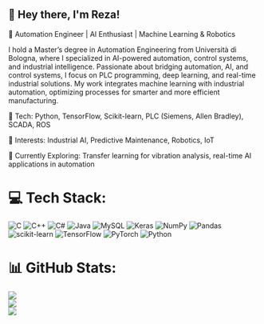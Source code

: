 ## 👋 Hey there, I'm Reza!
🚀 Automation Engineer | AI Enthusiast | Machine Learning & Robotics

I hold a Master’s degree in Automation Engineering from Università di Bologna, where I specialized in AI-powered automation, control systems, and industrial intelligence. Passionate about bridging automation, AI, and control systems, I focus on PLC programming, deep learning, and real-time industrial solutions. My work integrates machine learning with industrial automation, optimizing processes for smarter and more efficient manufacturing.

🔹 Tech: Python, TensorFlow, Scikit-learn, PLC (Siemens, Allen Bradley), SCADA, ROS

🔹 Interests: Industrial AI, Predictive Maintenance, Robotics, IoT

🔹 Currently Exploring: Transfer learning for vibration analysis, real-time AI applications in automation


# 💻 Tech Stack:
![C](https://img.shields.io/badge/c-%2300599C.svg?style=for-the-badge&logo=c&logoColor=white) ![C++](https://img.shields.io/badge/c++-%2300599C.svg?style=for-the-badge&logo=c%2B%2B&logoColor=white) ![C#](https://img.shields.io/badge/c%23-%23239120.svg?style=for-the-badge&logo=csharp&logoColor=white) ![Java](https://img.shields.io/badge/java-%23ED8B00.svg?style=for-the-badge&logo=openjdk&logoColor=white) ![MySQL](https://img.shields.io/badge/mysql-4479A1.svg?style=for-the-badge&logo=mysql&logoColor=white) ![Keras](https://img.shields.io/badge/Keras-%23D00000.svg?style=for-the-badge&logo=Keras&logoColor=white) ![NumPy](https://img.shields.io/badge/numpy-%23013243.svg?style=for-the-badge&logo=numpy&logoColor=white) ![Pandas](https://img.shields.io/badge/pandas-%23150458.svg?style=for-the-badge&logo=pandas&logoColor=white) ![scikit-learn](https://img.shields.io/badge/scikit--learn-%23F7931E.svg?style=for-the-badge&logo=scikit-learn&logoColor=white) ![TensorFlow](https://img.shields.io/badge/TensorFlow-%23FF6F00.svg?style=for-the-badge&logo=TensorFlow&logoColor=white) ![PyTorch](https://img.shields.io/badge/PyTorch-%23EE4C2C.svg?style=for-the-badge&logo=PyTorch&logoColor=white) ![Python](https://img.shields.io/badge/python-3670A0?style=for-the-badge&logo=python&logoColor=ffdd54)
# 📊 GitHub Stats:
![](https://github-readme-stats.vercel.app/api?username=reza77gh&theme=radical&hide_border=false&include_all_commits=false&count_private=false)<br/>
![](https://nirzak-streak-stats.vercel.app/?user=reza77gh&theme=radical&hide_border=false)<br/>
![](https://github-readme-stats.vercel.app/api/top-langs/?username=reza77gh&theme=radical&hide_border=false&include_all_commits=false&count_private=false&layout=compact)



<!--
**reza77gh/reza77gh** is a ✨ _special_ ✨ repository because its `README.md` (this file) appears on your GitHub profile.

Here are some ideas to get you started:

- 🔭 I’m currently working on ...
- 🌱 I’m currently learning ...
- 👯 I’m looking to collaborate on ...
- 🤔 I’m looking for help with ...
- 💬 Ask me about ...
- 📫 How to reach me: ...
- 😄 Pronouns: ...
- ⚡ Fun fact: ...
-->
